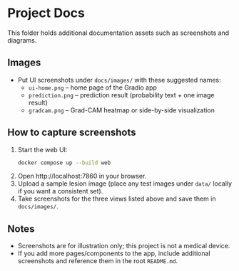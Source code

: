 # Project Docs

This folder holds additional documentation assets such as screenshots and diagrams.

## Images
- Put UI screenshots under `docs/images/` with these suggested names:
  - `ui-home.png` – home page of the Gradio app
  - `prediction.png` – prediction result (probability text + one image result)
  - `gradcam.png` – Grad-CAM heatmap or side-by-side visualization

## How to capture screenshots
1. Start the web UI:
   ```bash
   docker compose up --build web
   ```
2. Open http://localhost:7860 in your browser.
3. Upload a sample lesion image (place any test images under `data/` locally if you want a consistent set).
4. Take screenshots for the three views listed above and save them in `docs/images/`.

## Notes
- Screenshots are for illustration only; this project is not a medical device.
- If you add more pages/components to the app, include additional screenshots and reference them in the root `README.md`.
